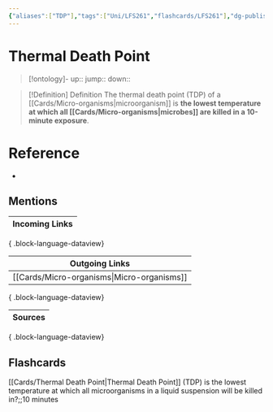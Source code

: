 ```yaml
---
{"aliases":["TDP"],"tags":["Uni/LFS261","flashcards/LFS261"],"dg-publish":true,"permalink":"/cards/thermal-death-point/","dgPassFrontmatter":true}
---
```


# Thermal Death Point

> [!ontology]-
> up:: 
> jump:: 
> down:: 

> [!Definition] Definition
> The thermal death point (TDP) of a [[Cards/Micro-organisms\|microorganism]] is **the lowest temperature at which all [[Cards/Micro-organisms\|microbes]] are killed in a 10-minute exposure**.

# Reference

- 

## Mentions

| Incoming Links |
| -------------- |

{ .block-language-dataview}

| Outgoing Links                                |
| --------------------------------------------- |
| [[Cards/Micro-organisms\|Micro-organisms]] |

{ .block-language-dataview}

| Sources |
| ------- |

{ .block-language-dataview}

## Flashcards

[[Cards/Thermal Death Point\|Thermal Death Point]] (TDP) is the lowest temperature at which all microorganisms in a liquid suspension will be killed in?;;10 minutes
<!--SR:!2024-06-08,24,270-->